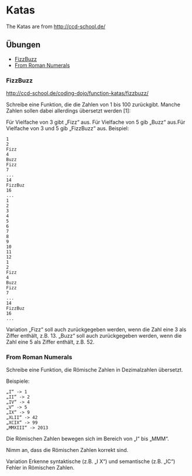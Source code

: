# Katas

The Katas are from http://ccd-school.de/

## Übungen
 * [FizzBuzz](http://ccd-school.de/coding-dojo/function-katas/fizzbuzz/)
 * [From Roman Numerals](http://ccd-school.de/coding-dojo/function-katas/from-roman-numerals/)
 
### FizzBuzz

http://ccd-school.de/coding-dojo/function-katas/fizzbuzz/

Schreibe eine Funktion, die die Zahlen von 1 bis 100 zurückgibt. Manche Zahlen sollen dabei allerdings übersetzt werden [1]:

Für Vielfache von 3 gibt „Fizz“ aus.
Für Vielfache von 5 gib „Buzz“ aus.Für Vielfache von 3 und 5 gib „FizzBuzz“ aus.
Beispiel:

```
1
2
Fizz
4
Buzz
Fizz
7
...
14
FizzBuz
16
...
1
2
3
4
5
6
7
8
9
10
11
12
1
2
Fizz
4
Buzz
Fizz
7
...
14
FizzBuz
16
...
```
Variation
„Fizz“ soll auch zurückgegeben werden, wenn die Zahl eine 3 als Ziffer enthält, z.B. 13. „Buzz“ soll auch zurückgegeben werden, wenn die Zahl eine 5 als Ziffer enthält, z.B. 52.

### From Roman Numerals

Schreibe eine Funktion, die Römische Zahlen in Dezimalzahlen übersetzt.

Beispiele:
```
„I“ -> 1
„II“ -> 2
„IV“ -> 4
„V“ -> 5
„IX“ -> 9
„XLII“ -> 42
„XCIX“ -> 99
„MMXIII“ -> 2013
```

Die Römischen Zahlen bewegen sich im Bereich von „I“ bis „MMM“.

Nimm an, dass die Römischen Zahlen korrekt sind.

Variation
Erkenne syntaktische (z.B. „I X“) und semantische (z.B. „IC“) Fehler in Römischen Zahlen.

